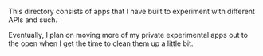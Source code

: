 This directory consists of apps that I have built to experiment with different APIs and such.

Eventually, I plan on moving more of my private experimental apps out to the open when I get the time to clean them up a little bit.